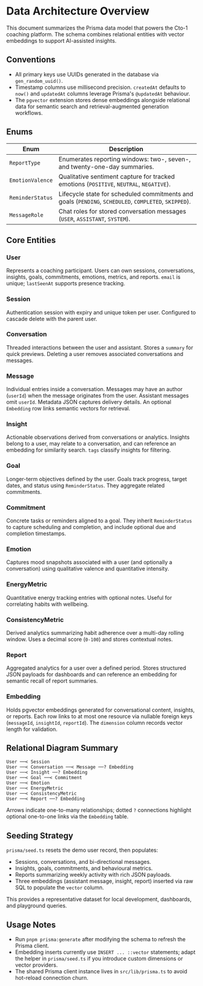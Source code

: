 # Data Architecture Overview

This document summarizes the Prisma data model that powers the Cto-1 coaching platform. The schema combines relational entities with vector embeddings to support AI-assisted insights.

## Conventions

- All primary keys use UUIDs generated in the database via `gen_random_uuid()`.
- Timestamp columns use millisecond precision. `createdAt` defaults to `now()` and `updatedAt` columns leverage Prisma's `@updatedAt` behaviour.
- The `pgvector` extension stores dense embeddings alongside relational data for semantic search and retrieval-augmented generation workflows.

## Enums

| Enum | Description |
| --- | --- |
| `ReportType` | Enumerates reporting windows: two-, seven-, and twenty-one-day summaries. |
| `EmotionValence` | Qualitative sentiment capture for tracked emotions (`POSITIVE`, `NEUTRAL`, `NEGATIVE`). |
| `ReminderStatus` | Lifecycle state for scheduled commitments and goals (`PENDING`, `SCHEDULED`, `COMPLETED`, `SKIPPED`). |
| `MessageRole` | Chat roles for stored conversation messages (`USER`, `ASSISTANT`, `SYSTEM`). |

## Core Entities

### User
Represents a coaching participant. Users can own sessions, conversations, insights, goals, commitments, emotions, metrics, and reports. `email` is unique; `lastSeenAt` supports presence tracking.

### Session
Authentication session with expiry and unique token per user. Configured to cascade delete with the parent user.

### Conversation
Threaded interactions between the user and assistant. Stores a `summary` for quick previews. Deleting a user removes associated conversations and messages.

### Message
Individual entries inside a conversation. Messages may have an author (`userId`) when the message originates from the user. Assistant messages omit `userId`. Metadata JSON captures delivery details. An optional `Embedding` row links semantic vectors for retrieval.

### Insight
Actionable observations derived from conversations or analytics. Insights belong to a user, may relate to a conversation, and can reference an embedding for similarity search. `tags` classify insights for filtering.

### Goal
Longer-term objectives defined by the user. Goals track progress, target dates, and status using `ReminderStatus`. They aggregate related commitments.

### Commitment
Concrete tasks or reminders aligned to a goal. They inherit `ReminderStatus` to capture scheduling and completion, and include optional due and completion timestamps.

### Emotion
Captures mood snapshots associated with a user (and optionally a conversation) using qualitative valence and quantitative intensity.

### EnergyMetric
Quantitative energy tracking entries with optional notes. Useful for correlating habits with wellbeing.

### ConsistencyMetric
Derived analytics summarizing habit adherence over a multi-day rolling window. Uses a decimal score (`0-100`) and stores contextual notes.

### Report
Aggregated analytics for a user over a defined period. Stores structured JSON payloads for dashboards and can reference an embedding for semantic recall of report summaries.

### Embedding
Holds pgvector embeddings generated for conversational content, insights, or reports. Each row links to at most one resource via nullable foreign keys (`messageId`, `insightId`, `reportId`). The `dimension` column records vector length for validation.

## Relational Diagram Summary

```
User ──< Session
User ──< Conversation ──< Message ──? Embedding
User ──< Insight ──? Embedding
User ──< Goal ──< Commitment
User ──< Emotion
User ──< EnergyMetric
User ──< ConsistencyMetric
User ──< Report ──? Embedding
```

Arrows indicate one-to-many relationships; dotted `?` connections highlight optional one-to-one links via the `Embedding` table.

## Seeding Strategy

`prisma/seed.ts` resets the demo user record, then populates:

- Sessions, conversations, and bi-directional messages.
- Insights, goals, commitments, and behavioural metrics.
- Reports summarizing weekly activity with rich JSON payloads.
- Three embeddings (assistant message, insight, report) inserted via raw SQL to populate the `vector` column.

This provides a representative dataset for local development, dashboards, and playground queries.

## Usage Notes

- Run `pnpm prisma:generate` after modifying the schema to refresh the Prisma client.
- Embedding inserts currently use `INSERT ... ::vector` statements; adapt the helper in `prisma/seed.ts` if you introduce custom dimensions or vector providers.
- The shared Prisma client instance lives in `src/lib/prisma.ts` to avoid hot-reload connection churn.
